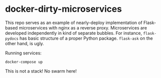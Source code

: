 # docker-dirty-microservices

This repo serves as an example of nearly-deploy implementation of Flask-based microservices with nginx as a reverse proxy.
Microservices are developed independently in kind of separate bubbles.
For instance, ```flask-pydocs``` has basic structure of a proper Python package.
```flask-ask``` on the other hand, is ugly.

Running services:

```docker-compose up```

This is not a stack! No swarm here!



